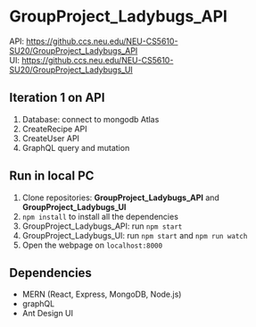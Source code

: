 # GroupProject_Ladybugs_API
API: https://github.ccs.neu.edu/NEU-CS5610-SU20/GroupProject_Ladybugs_API  
UI: https://github.ccs.neu.edu/NEU-CS5610-SU20/GroupProject_Ladybugs_UI  

## Iteration 1 on API
1. Database: connect to mongodb Atlas
2. CreateRecipe API
3. CreateUser API
4. GraphQL query and mutation

## Run in local PC
1. Clone repositories: **GroupProject_Ladybugs_API** and **GroupProject_Ladybugs_UI**
1. `npm install` to install all the dependencies
2. GroupProject_Ladybugs_API: run `npm start`
3. GroupProject_Ladybugs_UI: run `npm start` and `npm run watch`
4. Open the webpage on `localhost:8000`

## Dependencies
- MERN (React, Express, MongoDB, Node.js)
- graphQL
- Ant Design UI